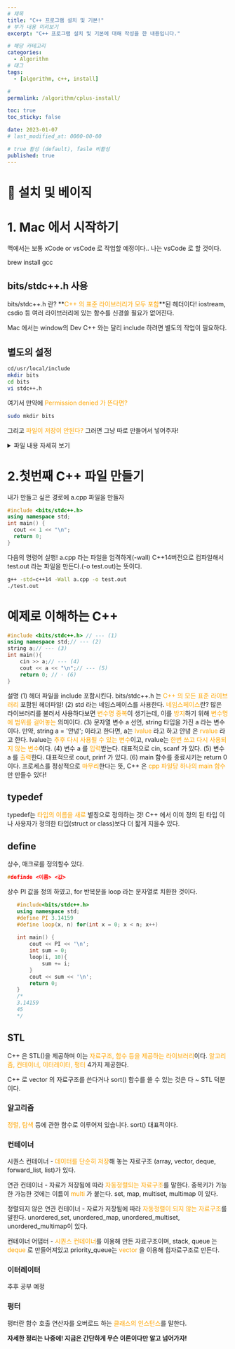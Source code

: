 ```yaml
---
# 제목
title: "C++ 프로그램 설치 및 기본!"
# 부가 내용 미리보기
excerpt: "C++ 프로그램 설치 및 기본에 대해 작성을 한 내용입니다."

# 해당 카테고리
categories:
  - Algorithm
# 태그 
tags:
  - [algorithm, c++, install]

# 
permalink: /algorithm/cplus-install/

toc: true
toc_sticky: false

date: 2023-01-07
# last_modified_at: 0000-00-00

# true 활성 (default), fasle 비활성 
published: true
---
```


# 🦥 설치 및 베이직

# 1. Mac 에서 시작하기

맥에서는 보통 xCode or vsCode 로 작업할 예정이다.. 나는 vsCode 로 할 것이다.

brew install gcc

## bits/stdc++.h 사용

bits/stdc++.h 란? 
**<span style="color: orange">C++ 의 표준 라이브러리가 모두 포함</span>**된 헤더이다!
iostream, csdio 등 여러 라이브러리에 있는 함수를 신경쓸 필요가 없어진다.

Mac 에서는 window의 Dev C++ 와는 달리 include 하려면 별도의 작업이 필요하다.

## 별도의 설정
``` bash
cd/usr/local/include
mkdir bits 
cd bits
vi stdc++.h
```

여기서 만약에 <span style="color: orange">Permission denied 가 뜬다면?</span>
``` bash
sudo mkdir bits
```
그리고 <span style="color:orange">파일이 저장이 안된다?</span>
그러면 그냥 따로 만들어서 넣어주자!
<details>
  <summary>파일 내용 자세히 보기</summary>

``` cpp
  #ifndef _GLIBCXX_NO_ASSERT
  #include <cassert>
  #endif
  #include <cctype>
  #include <cerrno>
  #include <cfloat>
  #include <ciso646>
  #include <climits>
  #include <clocale>
  #include <cmath>
  #include <csetjmp>
  #include <csignal>
  #include <cstdarg>
  #include <cstddef>
  #include <cstdio>
  #include <cstdlib>
  #include <cstring>
  #include <ctime>

  #if __cplusplus >= 201103L
  #include <ccomplex>
  #include <cfenv>
  #include <cinttypes>
  #include <cstdbool>
  #include <cstdint>
  #include <ctgmath>
  #include <cwchar>
  #include <cwctype>
  #endif

  // C++
  #include <algorithm>
  #include <bitset>
  #include <complex>
  #include <deque>
  #include <exception>
  #include <fstream>
  #include <functional>
  #include <iomanip>
  #include <ios>
  #include <iosfwd>
  #include <iostream>
  #include <istream>
  #include <iterator>
  #include <limits>
  #include <list>
  #include <locale>
  #include <map>
  #include <memory>
  #include <new>
  #include <numeric>
  #include <ostream>
  #include <queue>
  #include <set>
  #include <sstream>
  #include <stack>
  #include <stdexcept>
  #include <streambuf>
  #include <string>
  #include <typeinfo>
  #include <utility>
  #include <valarray>
  #include <vector>

  #if __cplusplus >= 201103L
  #include <array>
  #include <atomic>
  #include <chrono>
  #include <condition_variable>
  #include <forward_list>
  #include <future>
  #include <initializer_list>
  #include <mutex>
  #include <random>
  #include <ratio>
  #include <regex>
  #include <scoped_allocator>
  #include <system_error>
  #include <thread>
  #include <tuple>
  #include <typeindex>
  #include <type_traits>
  #include <unordered_map>
  #include <unordered_set>
  #endif
  ```
</details>
  

  # 2.첫번째 C++ 파일 만들기
  내가 만들고 싶은 경로에 a.cpp 파일을 만들자
  ``` cpp
  #include <bits/stdc++.h> 
using namespace std; 
int main() {
    cout << 1 << "\n";
    return 0;
}
  ```
 
 다음의 명령어 실행!
 a.cpp 라는 파일을 엄격하게(-wall) C++14버전으로 컴파일해서 test.out 라는 파일을 만든다.(-o test.out)는 뜻이다.
 
 ``` bash
 g++ -std=c++14 -Wall a.cpp -o test.out
./test.out
 ```
 
# 예제로 이해하는 C++
``` cpp 
#include <bits/stdc++.h> // --- (1)
using namespace std;// --- (2)
string a;// --- (3)
int main(){
	cin >> a;// --- (4)
	cout << a << "\n";// --- (5)
	return 0; // - (6)
}
```


설명
 (1) 헤더 파일을 include 포함시킨다. bits/stdc++.h 는<span style="color: orange"> C++ 의 모든 표준 라이브러리</span> 포함된 헤더파일!
 (2) std 라는 네임스페이스를 사용한다. <span style="color: orange">네임스페이스</span>란? 많은 라이브러리를 불러서 사용하다보면 <span style="color: orange">변수명 중복</span>이 생기는데, 이를 <span style="color: orange">방지</span>하기 위해 <span style="color: orange"> 변수명에 범위를 걸어놓는</span> 의미이다. 
 (3) 문자열 변수 a 선언, string 타입을 가진 a 라는 변수이다. 만약, string a = '안녕'; 이라고 한다면, a는 <span style="color: orange">lvalue</span> 라고 하고 안녕 은 <span style="color: orange">rvalue</span> 라고 한다. lvalue는 <span style="color: orange">추후 다시 사용될 수 있는 변수</span>이고, rvalue는 <span style="color: orange">한번 쓰고 다시 사용되지 않는 변수</span>이다.
 (4) 변수 a 를 <span style="color: orange">입력</span>받는다. 대표적으로 cin, scanf 가 있다.
 (5) 변수 a 를 <span style="color: orange">출력</span>한다. 대표적으로 cout, prinf 가 있다.
 (6) main 함수를 종료시키는 return 0 이다. 프로세스를 정상적으로 <span style="color: orange">마무리</span>한다는 뜻, C++ 은 <span style="color: orange">cpp 파일당 하나의 main 함수</span>만 만들수 있다!
 
 ## typedef
 typedef는 <span style="color: orange">타입의 이름을 새로</span> 별칭으로 정의하는 것!
 C++ 에서 이미 정의 된 타입 이나 사용자가 정의한 타입(struct or class)보다 더 짧게 지을수 있다.
 
 ## define
 상수, 매크로를 정의할수 있다.
 ``` cpp
 #definde <이름> <값>
 ```
 상수 PI 값을 정의 하였고, for 반복문을 loop 라는 문자열로 치환한 것이다.
 
 ``` cpp
	#include<bits/stdc++.h>
    using namespace std;
    #define PI 3.14159
    #define loop(x, n) for(int x = 0; x < n; x++)
    
    int main() {
    	cout << PI << '\n';
        int sum = 0;
        loop(i, 10){
        	sum += i;            
        }
        cout << sum << '\n';
        return 0;
    }
    /*
    3.14159
    45
    */
 ```
 
 ## STL
 C++ 은 STL()을 제공하며 이는 <span style="color: orange">자료구조, 함수 등을 제공하는 라이브러리</span>이다. <span style="color: orange">알고리즘, 컨테이너, 이터레이터, 펑터</span> 4가지 제공한다.
 
C++ 로 vector 의 자료구조를 쓴다거나 sort() 함수를 쓸 수 있는 것은 다 ~ STL 덕분이다. 

 ### 알고리즘
 <span style="color: orange">정렬, 탐색</span> 등에 관한 함수로 이루어져 있습니다. sort() 대표적이다.

 ### 컨테이너
 시퀀스 컨테이너 - <span style="color: orange">데이터를 단순히 저장</span>해 놓는 자료구조 (array, vector, deque, forward_list, list)가 있다.
 
 연관 컨테이너 - 자료가 저장됨에 따라 <span style="color: orange">자동정렬되는 자료구조</span>를 말한다. 
 중복키가 가능한 가능한 것에는 이름이 <span style="color: orange">multi</span> 가 붙는다. set, map, multiset, multimap 이 있다.
 
 정렬되지 않은 연관 컨테이너 - 자료가 저장됨에 따라 <span style="color: orange">자동정렬이 되지 않는 자료구조</span>를 말한다. unordered_set, unordered_map, unordered_multiset, unordered_multimap이 있다.
 
 컨테이너 어댑터 - <span style="color: orange">시퀀스 컨테이너</span>를 이용해 만든 자료구조이며, stack, queue 는 <span style="color: orange">deque</span> 로 만들어져있고 priority_queue는 <span style="color: orange">vector</span> 을 이용해 힙자료구조로 만든다.
 
 ### 이터레이터
 추후 공부 예정
 
 ### 펑터
 펑터란 함수 호출 연산자를 오버로드 하는 <span style="color: orange">클래스의 인스턴스</span>를 말한다.
 
 **자세한 정리는 나중에! 지금은 간단하게 무슨 이론이다만 알고 넘어가자!**
 